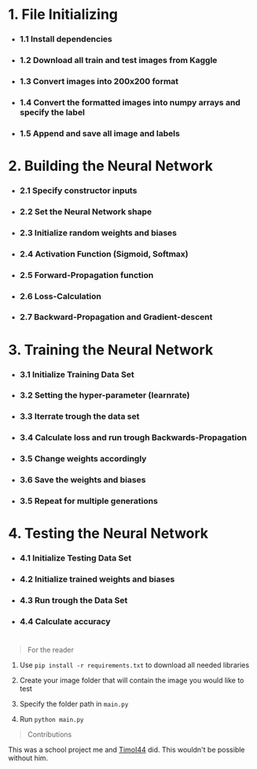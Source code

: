 # 1. File Initializing
-   ### 1.1 Install dependencies
-   ### 1.2 Download all train and test images from Kaggle
-   ### 1.3 Convert images into 200x200 format
-   ### 1.4 Convert the formatted images into numpy arrays and specify the label
-   ### 1.5 Append and save all image and labels

# 2. Building the Neural Network
-   ### 2.1 Specify constructor inputs
-   ### 2.2 Set the Neural Network shape
-   ### 2.3 Initialize random weights and biases
-   ### 2.4 Activation Function (Sigmoid, Softmax)
-   ### 2.5 Forward-Propagation function
-   ### 2.6 Loss-Calculation
-   ### 2.7 Backward-Propagation and Gradient-descent

# 3. Training the Neural Network
-   ### 3.1 Initialize Training Data Set
-   ### 3.2 Setting the hyper-parameter (learnrate)
-   ### 3.3 Iterrate trough the data set
-   ### 3.4 Calculate loss and run trough Backwards-Propagation
-   ### 3.5 Change weights accordingly
-   ### 3.6 Save the weights and biases
-   ### 3.5 Repeat for multiple generations

# 4. Testing the Neural Network
-   ### 4.1 Initialize Testing Data Set
-   ### 4.2 Initialize trained weights and biases
-   ### 4.3 Run trough the Data Set
-   ### 4.4 Calculate accuracy
#
> For the reader

1. Use `pip install -r requirements.txt` to download all needed libraries

2. Create your image folder that will contain the image you would like to test

3. Specify the folder path in `main.py`

4. Run `python main.py`

> Contributions

This was a school project me and [TimoI44](https://github.com/TimoI44) did. This wouldn't be possible without him.

